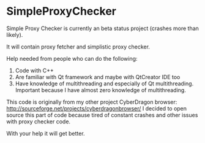 SimpleProxyChecker
==================

Simple Proxy Checker is currently an beta status project (crashes more than likely).

It will contain proxy fetcher and simplistic proxy checker.

Help needed from people who can do the following:

  1.  Code with C++ 
  2.  Are familiar with Qt framework and maybe with QtCreator IDE too
  3.  Have knowledge of multithreading and especially of Qt multithreading. Important because                                    I have almost zero knowledge of multithreading.

This code is originally from my other project CyberDragon browser: http://sourceforge.net/projects/cyberdragonbrowser/
I decided to open source this part of code because tired of constant crashes and other issues with proxy checker code.

With your help it will get better.

